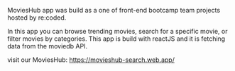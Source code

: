 MoviesHub app was build as a one of front-end bootcamp team projects hosted by re:coded.

In this app you can browse trending movies, search for a specific movie, or filter movies by categories. This app is build with reactJS and it is fetching data from the moviedb API.

visit our MoviesHub: https://movieshub-search.web.app/